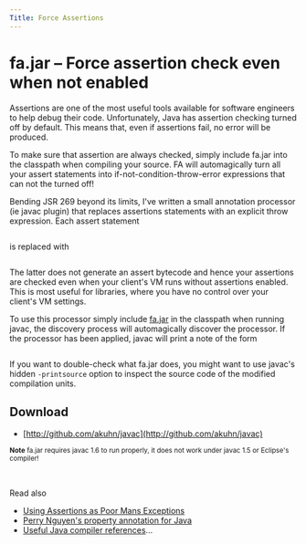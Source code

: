 ```yaml
---
Title: Force Assertions
---
```


# fa.jar &ndash; Force assertion check even when not enabled

Assertions are one of the most useful tools available for software engineers to help debug their code. Unfortunately, Java has assertion checking turned off by default. This means that, even if assertions fail, no error will be produced.

To make sure that assertion are always checked, simply include fa.jar into the classpath when compiling your source. FA will automagically turn all your assert statements into if-not-condition-throw-error expressions that can not the turned off!

Bending JSR 269 beyond its limits, I've written a small annotation processor (ie javac plugin) that replaces assertions statements with an explicit throw expression. Each assert statement 

```    assert cond : detail;
```

is replaced with

```    if (!cond) throw new Assertion(detail);
```

The latter does not generate an assert bytecode and hence your assertions are checked even when your client's VM runs without assertions enabled. This is most useful for libraries, where you have no control over your client's VM settings.

To use this processor simply include [fa.jar](https://github.com/akuhn/javac/raw/master/fa/fa.jar) in the classpath when running javac, the discovery process will automagically discover the processor. If the processor has been applied, javac will print a note of the form

```    Note: %n assertions inlined.
```

If you want to double-check what fa.jar does, you might want to use javac's hidden <code>-printsource</code> option to inspect the source code of the modified compilation units.

## Download


-  [http://github.com/akuhn/javac](http://github.com/akuhn/javac)

<small><b>Note</b> fa.jar requires javac 1.6 to run properly, it does not work under javac 1.5 or Eclipse's compiler!</small>

&nbsp;

Read also


-  [Using Assertions as Poor Mans Exceptions](%base_url%/wiki/alumni/adriankuhn/usingassertionsaspoormansexceptions)
-  [Perry Nguyen's property annotation for Java](http://www.hanhuy.com/pfn/java_property_annotation)
-  [Useful Java compiler references](%base_url%/wiki/alumni/adriankuhn/javacompiler)...
